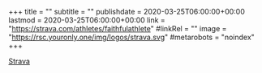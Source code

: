 +++
title = ""
subtitle = ""
publishdate = 2020-03-25T06:00:00+00:00
lastmod = 2020-03-25T06:00:00+00:00
link = "https://strava.com/athletes/faithfulathlete"
#linkRel = ""
image = "https://rsc.youronly.one/img/logos/strava.svg"
#metarobots = "noindex"
+++

[Strava](https://strava.com/athletes/faithfulathlete "Strava")
